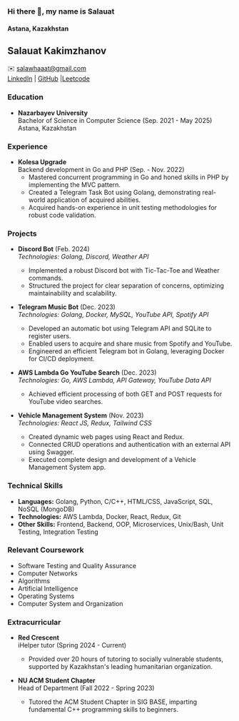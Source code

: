 ### Hi there 👋, my name is Salauat
#### Astana, Kazakhstan
## Salauat Kakimzhanov
✉️ [salawhaaat@gmail.com](mailto:salawhaaat@gmail.com)  
[LinkedIn](https://www.linkedin.com/in/salauat-kakimzhanov-b5ba64231/) | [GitHub](https://github.com/salawhaaat)
|[Leetcode](https://leetcode.com/salawhaaat/)
### Education
- **Nazarbayev University**  
  Bachelor of Science in Computer Science (Sep. 2021 - May 2025)  
  Astana, Kazakhstan

### Experience
- **Kolesa Upgrade**  
  Backend development in Go and PHP (Sep. - Nov. 2022)  
  - Mastered concurrent programming in Go and honed skills in PHP by implementing the MVC pattern.
  - Created a Telegram Task Bot using Golang, demonstrating real-world application of acquired abilities.
  - Acquired hands-on experience in unit testing methodologies for robust code validation.

### Projects
- **Discord Bot** (Feb. 2024)  
  *Technologies: Golang, Discord, Weather API*  
  - Implemented a robust Discord bot with Tic-Tac-Toe and Weather commands.
  - Structured the project for clear separation of concerns, optimizing maintainability and scalability.

- **Telegram Music Bot** (Dec. 2023)  
  *Technologies: Golang, Docker, MySQL, YouTube API, Spotify API*  
  - Developed an automatic bot using Telegram API and SQLite to register users.
  - Enabled users to acquire and share music from Spotify and YouTube.
  - Engineered an efficient Telegram bot in Golang, leveraging Docker for CI/CD deployment.

- **AWS Lambda Go YouTube Search** (Dec. 2023)  
  *Technologies: Go, AWS Lambda, API Gateway, YouTube Data API*  
  - Achieved efficient processing of both GET and POST requests for YouTube video searches.

- **Vehicle Management System** (Nov. 2023)  
  *Technologies: React JS, Redux, Tailwind CSS*  
  - Created dynamic web pages using React and Redux.
  - Connected CRUD operations and authentication with an external API using Swagger.
  - Executed complete design and development of a Vehicle Management System app.

### Technical Skills
- **Languages:** Golang, Python, C/C++, HTML/CSS, JavaScript, SQL, NoSQL (MongoDB)
- **Technologies:** AWS Lambda, Docker, React, Redux, Git
- **Other Skills:** Frontend, Backend, OOP, Microservices, Unix/Bash, Unit Testing, Integration Testing

### Relevant Coursework
- Software Testing and Quality Assurance
- Computer Networks
- Algorithms
- Artificial Intelligence
- Operating Systems
- Computer System and Organization

### Extracurricular
- **Red Crescent**  
  iHelper tutor (Spring 2024 - Current)  
  - Provided over 20 hours of tutoring to socially vulnerable students, supported by Kazakhstan's leading humanitarian organization.

- **NU ACM Student Chapter**  
  Head of Department (Fall 2022 - Spring 2023)  
  - Tutored the ACM Student Chapter in SIG BASE, imparting fundamental C++ programming skills to beginners.
